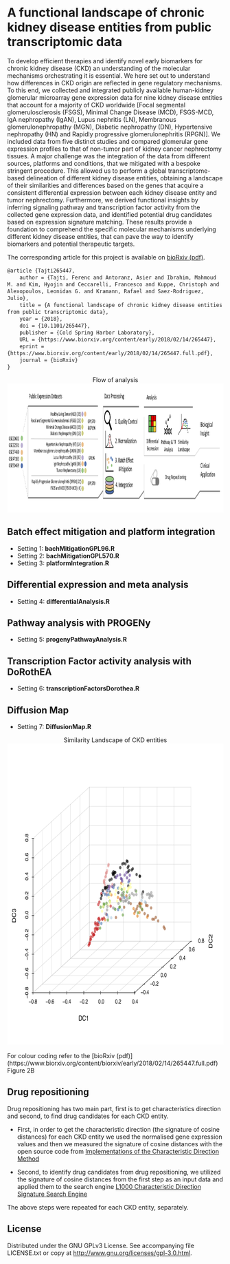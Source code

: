 


# A functional landscape of chronic kidney disease entities from public transcriptomic data


To develop efficient therapies and identify novel early biomarkers for chronic kidney disease (CKD) an understanding of the molecular mechanisms orchestrating it is essential. We here set out to understand how differences in CKD origin are reflected in gene regulatory mechanisms. To this end, we collected and integrated publicly available human-kidney glomerular microarray gene expression data for nine kidney disease entities that account for a majority of CKD worldwide [Focal segmental glomerulosclerosis (FSGS), Minimal Change Disease (MCD), FSGS-MCD, IgA nephropathy (IgAN), Lupus nephritis (LN), Membranous glomerulonephropathy (MGN), Diabetic nephropathy (DN), Hypertensive nephropathy (HN) and Rapidly progressive glomerulonephritis (RPGN)]. We included data from five distinct studies and compared glomerular gene expression profiles to that of non-tumor part of kidney cancer nephrectomy tissues. A major challenge was the integration of the data from different sources, platforms and conditions, that we mitigated with a bespoke stringent procedure. This allowed us to perform a global transcriptome-based delineation of different kidney disease entities, obtaining a landscape of their similarities and differences based on the genes that acquire a consistent differential expression between each kidney disease entity and tumor nephrectomy. Furthermore, we derived functional insights by inferring signaling pathway and transcription factor activity from the collected gene expression data, and identified potential drug candidates based on expression signature matching. These results provide a foundation to comprehend the specific molecular mechanisms underlying different kidney disease entities, that can pave the way to identify biomarkers and potential therapeutic targets.

The corresponding article for this project is available on [bioRxiv (pdf)](https://www.biorxiv.org/content/biorxiv/early/2018/02/14/265447.full.pdf).

```
@article {Tajti265447,
	author = {Tajti, Ferenc and Antoranz, Asier and Ibrahim, Mahmoud M. and Kim, Hyojin and Ceccarelli, Francesco and Kuppe, Christoph and Alexopoulos, Leonidas G. and Kramann, Rafael and Saez-Rodriguez, Julio},
	title = {A functional landscape of chronic kidney disease entities from public transcriptomic data},
	year = {2018},
	doi = {10.1101/265447},
	publisher = {Cold Spring Harbor Laboratory},
	URL = {https://www.biorxiv.org/content/early/2018/02/14/265447},
	eprint = {https://www.biorxiv.org/content/early/2018/02/14/265447.full.pdf},
	journal = {bioRxiv}
}
```

<p align="center">
    Flow of analysis 
    <img src="https://github.com/saezlab/CKD_Landscape/blob/master/Plot/Analysis_workflow.png" width="900" height="300">
</p>



## Batch effect mitigation and platform integration 

* Setting 1: **bachMitigationGPL96.R**
* Setting 2: **bachMitigationGPL570.R**
* Setting 3: **platformIntegration.R**

## Differential expression and meta analysis 

* Setting 4: **differentialAnalysis.R**

## Pathway analysis with PROGENy

* Setting 5: **progenyPathwayAnalysis.R**

## Transcription Factor activity analysis with DoRothEA

* Setting 6: **transcriptionFactorsDorothea.R**

## Diffusion Map 

* Setting 7: **DiffusionMap.R**

<p align="center">
    Similarity Landscape of CKD entities 
    <img src="https://github.com/saezlab/CKD_Landscape/blob/master/Plot/diffusion_gex_glom.png" width="700" height="700">
</p>
For colour coding refer to the [bioRxiv (pdf)](https://www.biorxiv.org/content/biorxiv/early/2018/02/14/265447.full.pdf) Figure 2B

## Drug repositioning


Drug repositioning has two main part, first is to get characteristics direction and second, to find drug candidates for each CKD entity. 

* First, in order to get the characteristic direction (the signature of cosine distances) for each CKD entity 
we used the normalised gene expression values and then we measured the signature of cosine distances 
with the open source code from [Implementations of the Characteristic Direction Method](http://maayanlab.net/CD/)

* Second, to identify drug candidates from drug repositioning,
we utilized the signature of cosine distances from the first step as an input data and 
applied them to the search engine [L1000 Characteristic Direction Signature Search Engine](http://amp.pharm.mssm.edu/L1000CDS2/#/index)

The above steps were repeated for each CKD entity, separately. 


## License

Distributed under the GNU GPLv3 License. See accompanying file LICENSE.txt or copy at http://www.gnu.org/licenses/gpl-3.0.html.








